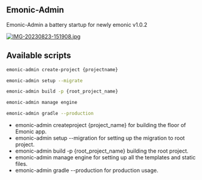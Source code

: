 ## Emonic-Admin 

Emonic-Admin a battery startup for newly emonic v1.0.2

[![IMG-20230823-151908.jpg](https://i.postimg.cc/Vsd2Qym0/IMG-20230823-151908.jpg)](https://postimg.cc/dDc5rx7J)

## Available scripts

```bash
emonic-admin create-project {projectname}
```

```bash
emonic-admin setup --migrate
```

```bash
emonic-admin build -p {root_project_name}
```

```bash
emonic-admin manage engine
```

```bash
emonic-admin gradle --production
```

- emonic-admin createproject {project_name} for building the floor of Emonic app.
- emonic-admin setup --migration for setting up the migration to root project.
- emonic-admin build -p {root_project_name} building the root project.
- emonic-admin manage engine for setting up all the templates and static files.
- emonic-admin gradle --production for production usage.